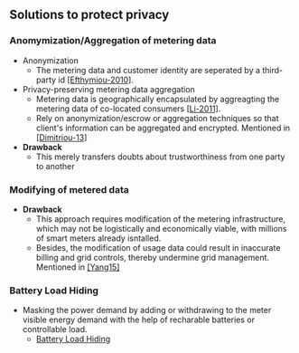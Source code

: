 ## Solutions to protect privacy

### Anomymization/Aggregation of metering data
- Anonymization
  - The metering data and customer identity are seperated by a third-party id [[Efthymiou-2010]](http://ieeexplore.ieee.org/xpls/abs_all.jsp?arnumber=5622050). 
- Privacy-preserving metering data aggregation
  - Metering data is geographically encapsulated by aggreagting the metering data of co-located consumers [[Li-2011]](http://cae.ittc.ku.edu/papers/Li-IJSN.pdf). 
  - Rely on anonymization/escrow or aggregation techniques so that client's information can be aggregated and encrypted. Mentioned in [[Dimitriou-13]](http://dl.acm.org/citation.cfm?id=2480488)
- **Drawback**
  - This merely transfers doubts about trustworthiness from one party to another
  
### Modifying of metered data
- **Drawback**
  - This approach requires modification of the metering infrastructure, which may not be logistically and economically viable, with millions of smart meters already isntalled. 
  - Besides, the modification of usage data could result in inaccurate billing and grid controls, thereby undermine grid management. Mentioned in [[Yang15]](http://ieeexplore.ieee.org/xpls/abs_all.jsp?arnumber=6876215&tag=1)



### Battery Load Hiding
- Masking the power demand by adding or withdrawing to the meter visible energy demand with the help of recharable batteries or controllable load. 
  - [Battery Load Hiding](./blh.md)
